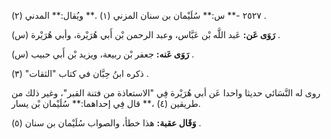 ٢٥٢٧ -** س:** سُلَيْمان بن سنان المزني (١) .** ويُقال:** المدني (٢) .

**رَوَى عَن:** عَبد اللَّه بْن عَبَّاس، وعبد الرحمن بْن أَبي هُرَيْرة، وأبي هُرَيْرة (س) .

**رَوَى عَنه:** جعفر بْن ربيعة، ويزيد بْن أَبي حبيب (س) .

ذكره ابنُ حِبَّان في كتاب "الثقات" (٣) .

روى له النَّسَائي حديثا واحدا عَن أبي هُرَيْرة فِي "الاستعاذة من فتنة القبر"، وغير ذلك من طريقين (٤) ،** قال فِي إحداهما:** سُلَيْمان بْن يسار.

**وَقَال عقبة:** هذا خطأ، والصواب سُلَيْمان بن سنان (٥) .